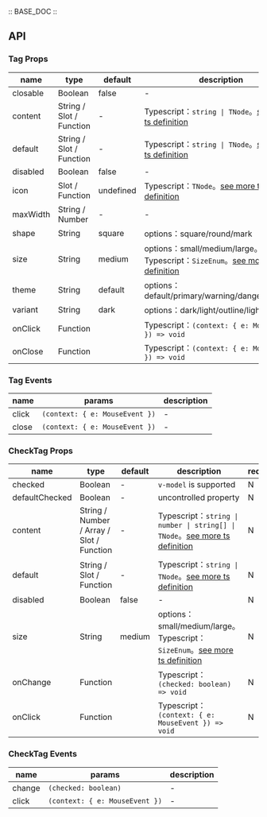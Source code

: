:: BASE_DOC ::

## API
### Tag Props

name | type | default | description | required
-- | -- | -- | -- | --
closable | Boolean | false | \- | N
content | String / Slot / Function | - | Typescript：`string \| TNode`。[see more ts definition](https://github.com/Tencent/tdesign-vue/blob/develop/src/common.ts) | N
default | String / Slot / Function | - | Typescript：`string \| TNode`。[see more ts definition](https://github.com/Tencent/tdesign-vue/blob/develop/src/common.ts) | N
disabled | Boolean | false | \- | N
icon | Slot / Function | undefined | Typescript：`TNode`。[see more ts definition](https://github.com/Tencent/tdesign-vue/blob/develop/src/common.ts) | N
maxWidth | String / Number | - | \- | N
shape | String | square | options：square/round/mark | N
size | String | medium | options：small/medium/large。Typescript：`SizeEnum`。[see more ts definition](https://github.com/Tencent/tdesign-vue/blob/develop/src/common.ts) | N
theme | String | default | options：default/primary/warning/danger/success | N
variant | String | dark | options：dark/light/outline/light-outline | N
onClick | Function |  | Typescript：`(context: { e: MouseEvent }) => void`<br/> | N
onClose | Function |  | Typescript：`(context: { e: MouseEvent }) => void`<br/> | N

### Tag Events

name | params | description
-- | -- | --
click | `(context: { e: MouseEvent })` | \-
close | `(context: { e: MouseEvent })` | \-

### CheckTag Props

name | type | default | description | required
-- | -- | -- | -- | --
checked | Boolean | - | `v-model` is supported | N
defaultChecked | Boolean | - | uncontrolled property | N
content | String / Number / Array / Slot / Function | - | Typescript：`string \| number \| string[] \| TNode`。[see more ts definition](https://github.com/Tencent/tdesign-vue/blob/develop/src/common.ts) | N
default | String / Slot / Function | - | Typescript：`string \| TNode`。[see more ts definition](https://github.com/Tencent/tdesign-vue/blob/develop/src/common.ts) | N
disabled | Boolean | false | \- | N
size | String | medium | options：small/medium/large。Typescript：`SizeEnum`。[see more ts definition](https://github.com/Tencent/tdesign-vue/blob/develop/src/common.ts) | N
onChange | Function |  | Typescript：`(checked: boolean) => void`<br/> | N
onClick | Function |  | Typescript：`(context: { e: MouseEvent }) => void`<br/> | N

### CheckTag Events

name | params | description
-- | -- | --
change | `(checked: boolean)` | \-
click | `(context: { e: MouseEvent })` | \-
